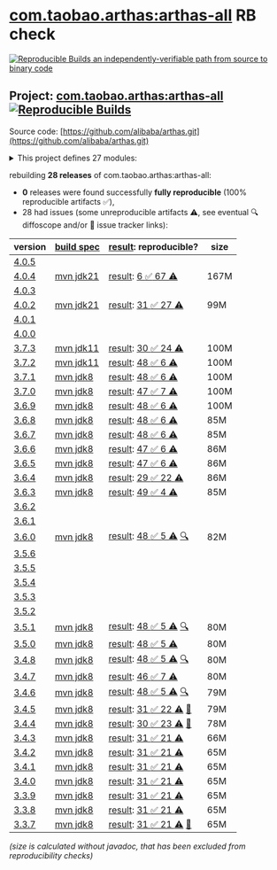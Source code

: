 [com.taobao.arthas:arthas-all](https://central.sonatype.com/artifact/com.taobao.arthas/arthas-all/versions) RB check
=======

[![Reproducible Builds](https://reproducible-builds.org/images/logos/rb.svg) an independently-verifiable path from source to binary code](https://reproducible-builds.org/)

## Project: [com.taobao.arthas:arthas-all](https://central.sonatype.com/artifact/com.taobao.arthas/arthas-all/versions) [![Reproducible Builds](https://img.shields.io/endpoint?url=https://raw.githubusercontent.com/jvm-repo-rebuild/reproducible-central/master/content/com/taobao/arthas/badge.json)](https://github.com/jvm-repo-rebuild/reproducible-central/blob/master/content/com/taobao/arthas/README.md)

Source code: [https://github.com/alibaba/arthas.git](https://github.com/alibaba/arthas.git)

<details><summary>This project defines 27 modules:</summary>

* [com.taobao.arthas:arthas-agent](https://central.sonatype.com/artifact/com.taobao.arthas/arthas-agent/overview)
* [com.taobao.arthas:arthas-agent-attach](https://central.sonatype.com/artifact/com.taobao.arthas/arthas-agent-attach/overview)
* [com.taobao.arthas:arthas-all](https://central.sonatype.com/artifact/com.taobao.arthas/arthas-all/overview)
* [com.taobao.arthas:arthas-boot](https://central.sonatype.com/artifact/com.taobao.arthas/arthas-boot/overview)
* [com.taobao.arthas:arthas-boot3](https://central.sonatype.com/artifact/com.taobao.arthas/arthas-boot3/overview)
* [com.taobao.arthas:arthas-bytekit](https://central.sonatype.com/artifact/com.taobao.arthas/arthas-bytekit/overview)
* [com.taobao.arthas:arthas-client](https://central.sonatype.com/artifact/com.taobao.arthas/arthas-client/overview)
* [com.taobao.arthas:arthas-common](https://central.sonatype.com/artifact/com.taobao.arthas/arthas-common/overview)
* [com.taobao.arthas:arthas-core](https://central.sonatype.com/artifact/com.taobao.arthas/arthas-core/overview)
* [com.taobao.arthas:arthas-demo](https://central.sonatype.com/artifact/com.taobao.arthas/arthas-demo/overview)
* [com.taobao.arthas:arthas-grpc-server](https://central.sonatype.com/artifact/com.taobao.arthas/arthas-grpc-server/overview)
* [com.taobao.arthas:arthas-grpc-web-proxy](https://central.sonatype.com/artifact/com.taobao.arthas/arthas-grpc-web-proxy/overview)
* [com.taobao.arthas:arthas-memorycompiler](https://central.sonatype.com/artifact/com.taobao.arthas/arthas-memorycompiler/overview)
* [com.taobao.arthas:arthas-packaging](https://central.sonatype.com/artifact/com.taobao.arthas/arthas-packaging/overview)
* [com.taobao.arthas:arthas-site](https://central.sonatype.com/artifact/com.taobao.arthas/arthas-site/overview)
* [com.taobao.arthas:arthas-spring-boot-starter](https://central.sonatype.com/artifact/com.taobao.arthas/arthas-spring-boot-starter/overview)
* [com.taobao.arthas:arthas-spy](https://central.sonatype.com/artifact/com.taobao.arthas/arthas-spy/overview)
* [com.taobao.arthas:arthas-testcase](https://central.sonatype.com/artifact/com.taobao.arthas/arthas-testcase/overview)
* [com.taobao.arthas:arthas-tunnel-client](https://central.sonatype.com/artifact/com.taobao.arthas/arthas-tunnel-client/overview)
* [com.taobao.arthas:arthas-tunnel-common](https://central.sonatype.com/artifact/com.taobao.arthas/arthas-tunnel-common/overview)
* [com.taobao.arthas:arthas-tunnel-server](https://central.sonatype.com/artifact/com.taobao.arthas/arthas-tunnel-server/overview)
* [com.taobao.arthas:math-game](https://central.sonatype.com/artifact/com.taobao.arthas/math-game/overview)
* [com.taobao.arthas:native-agent](https://central.sonatype.com/artifact/com.taobao.arthas/native-agent/overview)
* [com.taobao.arthas:native-agent-common](https://central.sonatype.com/artifact/com.taobao.arthas/native-agent-common/overview)
* [com.taobao.arthas:native-agent-management-web](https://central.sonatype.com/artifact/com.taobao.arthas/native-agent-management-web/overview)
* [com.taobao.arthas:native-agent-proxy](https://central.sonatype.com/artifact/com.taobao.arthas/native-agent-proxy/overview)
* [com.taobao.arthas:web-ui](https://central.sonatype.com/artifact/com.taobao.arthas/web-ui/overview)
</details>

rebuilding **28 releases** of com.taobao.arthas:arthas-all:
- **0** releases were found successfully **fully reproducible** (100% reproducible artifacts :white_check_mark:),
- 28 had issues (some unreproducible artifacts :warning:, see eventual :mag: diffoscope and/or :memo: issue tracker links):

| version | [build spec](/BUILDSPEC.md) | [result](https://reproducible-builds.org/docs/jvm/): reproducible? | size |
| -- | --------- | ------ | -- |
| [4.0.5](https://central.sonatype.com/artifact/com.taobao.arthas/arthas-all/4.0.5/pom) | | | |
| [4.0.4](https://central.sonatype.com/artifact/com.taobao.arthas/arthas-all/4.0.4/pom) | [mvn jdk21](arthas-4.0.4.buildspec) | [result](arthas-all-4.0.4.buildinfo): [6 :white_check_mark:  67 :warning:](arthas-all-4.0.4.buildcompare) | 167M |
| [4.0.3](https://central.sonatype.com/artifact/com.taobao.arthas/arthas-all/4.0.3/pom) | | | |
| [4.0.2](https://central.sonatype.com/artifact/com.taobao.arthas/arthas-all/4.0.2/pom) | [mvn jdk21](arthas-4.0.2.buildspec) | [result](arthas-all-4.0.2.buildinfo): [31 :white_check_mark:  27 :warning:](arthas-all-4.0.2.buildcompare) | 99M |
| [4.0.1](https://central.sonatype.com/artifact/com.taobao.arthas/arthas-all/4.0.1/pom) | | | |
| [4.0.0](https://central.sonatype.com/artifact/com.taobao.arthas/arthas-all/4.0.0/pom) | | | |
| [3.7.3](https://central.sonatype.com/artifact/com.taobao.arthas/arthas-all/3.7.3/pom) | [mvn jdk11](arthas-3.7.3.buildspec) | [result](arthas-all-3.7.3.buildinfo): [30 :white_check_mark:  24 :warning:](arthas-all-3.7.3.buildcompare) | 100M |
| [3.7.2](https://central.sonatype.com/artifact/com.taobao.arthas/arthas-all/3.7.2/pom) | [mvn jdk11](arthas-3.7.2.buildspec) | [result](arthas-all-3.7.2.buildinfo): [48 :white_check_mark:  6 :warning:](arthas-all-3.7.2.buildcompare) | 100M |
| [3.7.1](https://central.sonatype.com/artifact/com.taobao.arthas/arthas-all/3.7.1/pom) | [mvn jdk8](arthas-3.7.1.buildspec) | [result](arthas-all-3.7.1.buildinfo): [48 :white_check_mark:  6 :warning:](arthas-all-3.7.1.buildcompare) | 100M |
| [3.7.0](https://central.sonatype.com/artifact/com.taobao.arthas/arthas-all/3.7.0/pom) | [mvn jdk8](arthas-3.7.0.buildspec) | [result](arthas-all-3.7.0.buildinfo): [47 :white_check_mark:  7 :warning:](arthas-all-3.7.0.buildcompare) | 100M |
| [3.6.9](https://central.sonatype.com/artifact/com.taobao.arthas/arthas-all/3.6.9/pom) | [mvn jdk8](arthas-3.6.9.buildspec) | [result](arthas-all-3.6.9.buildinfo): [48 :white_check_mark:  6 :warning:](arthas-all-3.6.9.buildcompare) | 100M |
| [3.6.8](https://central.sonatype.com/artifact/com.taobao.arthas/arthas-all/3.6.8/pom) | [mvn jdk8](arthas-3.6.8.buildspec) | [result](arthas-all-3.6.8.buildinfo): [48 :white_check_mark:  6 :warning:](arthas-all-3.6.8.buildcompare) | 85M |
| [3.6.7](https://central.sonatype.com/artifact/com.taobao.arthas/arthas-all/3.6.7/pom) | [mvn jdk8](arthas-3.6.7.buildspec) | [result](arthas-all-3.6.7.buildinfo): [48 :white_check_mark:  6 :warning:](arthas-all-3.6.7.buildcompare) | 85M |
| [3.6.6](https://central.sonatype.com/artifact/com.taobao.arthas/arthas-all/3.6.6/pom) | [mvn jdk8](arthas-3.6.6.buildspec) | [result](arthas-all-3.6.6.buildinfo): [47 :white_check_mark:  6 :warning:](arthas-all-3.6.6.buildcompare) | 86M |
| [3.6.5](https://central.sonatype.com/artifact/com.taobao.arthas/arthas-all/3.6.5/pom) | [mvn jdk8](arthas-3.6.5.buildspec) | [result](arthas-all-3.6.5.buildinfo): [47 :white_check_mark:  6 :warning:](arthas-all-3.6.5.buildcompare) | 86M |
| [3.6.4](https://central.sonatype.com/artifact/com.taobao.arthas/arthas-all/3.6.4/pom) | [mvn jdk8](arthas-3.6.4.buildspec) | [result](arthas-all-3.6.4.buildinfo): [29 :white_check_mark:  22 :warning:](arthas-all-3.6.4.buildcompare) | 86M |
| [3.6.3](https://central.sonatype.com/artifact/com.taobao.arthas/arthas-all/3.6.3/pom) | [mvn jdk8](arthas-3.6.3.buildspec) | [result](arthas-all-3.6.3.buildinfo): [49 :white_check_mark:  4 :warning:](arthas-all-3.6.3.buildcompare) | 85M |
| [3.6.2](https://central.sonatype.com/artifact/com.taobao.arthas/arthas-all/3.6.2/pom) | | | |
| [3.6.1](https://central.sonatype.com/artifact/com.taobao.arthas/arthas-all/3.6.1/pom) | | | |
| [3.6.0](https://central.sonatype.com/artifact/com.taobao.arthas/arthas-all/3.6.0/pom) | [mvn jdk8](arthas-3.6.0.buildspec) | [result](arthas-all-3.6.0.buildinfo): [48 :white_check_mark:  5 :warning:](arthas-all-3.6.0.buildcompare) [:mag:](arthas-all-3.6.0.diffoscope) | 82M |
| [3.5.6](https://central.sonatype.com/artifact/com.taobao.arthas/arthas-all/3.5.6/pom) | | | |
| [3.5.5](https://central.sonatype.com/artifact/com.taobao.arthas/arthas-all/3.5.5/pom) | | | |
| [3.5.4](https://central.sonatype.com/artifact/com.taobao.arthas/arthas-all/3.5.4/pom) | | | |
| [3.5.3](https://central.sonatype.com/artifact/com.taobao.arthas/arthas-all/3.5.3/pom) | | | |
| [3.5.2](https://central.sonatype.com/artifact/com.taobao.arthas/arthas-all/3.5.2/pom) | | | |
| [3.5.1](https://central.sonatype.com/artifact/com.taobao.arthas/arthas-all/3.5.1/pom) | [mvn jdk8](arthas-3.5.1.buildspec) | [result](arthas-all-3.5.1.buildinfo): [48 :white_check_mark:  5 :warning:](arthas-all-3.5.1.buildcompare) [:mag:](arthas-all-3.5.1.diffoscope) | 80M |
| [3.5.0](https://central.sonatype.com/artifact/com.taobao.arthas/arthas-all/3.5.0/pom) | [mvn jdk8](arthas-3.5.0.buildspec) | [result](arthas-all-3.5.0.buildinfo): [48 :white_check_mark:  5 :warning:](arthas-all-3.5.0.buildcompare) | 80M |
| [3.4.8](https://central.sonatype.com/artifact/com.taobao.arthas/arthas-all/3.4.8/pom) | [mvn jdk8](arthas-3.4.8.buildspec) | [result](arthas-all-3.4.8.buildinfo): [48 :white_check_mark:  5 :warning:](arthas-all-3.4.8.buildcompare) [:mag:](https://github.com/jvm-repo-rebuild/reproducible-central/blob/master/content/com/taobao/arthas/arthas-all-3.4.8.diffoscope) | 80M |
| [3.4.7](https://central.sonatype.com/artifact/com.taobao.arthas/arthas-all/3.4.7/pom) | [mvn jdk8](arthas-3.4.7.buildspec) | [result](arthas-all-3.4.7.buildinfo): [46 :white_check_mark:  7 :warning:](arthas-all-3.4.7.buildcompare) | 80M |
| [3.4.6](https://central.sonatype.com/artifact/com.taobao.arthas/arthas-all/3.4.6/pom) | [mvn jdk8](arthas-3.4.6.buildspec) | [result](arthas-all-3.4.6.buildinfo): [48 :white_check_mark:  5 :warning:](arthas-all-3.4.6.buildcompare) [:mag:](https://github.com/jvm-repo-rebuild/reproducible-central/blob/master/content/com/taobao/arthas/arthas-all-3.4.6.diffoscope) | 79M |
| [3.4.5](https://central.sonatype.com/artifact/com.taobao.arthas/arthas-all/3.4.5/pom) | [mvn jdk8](arthas-3.4.5.buildspec) | [result](arthas-all-3.4.5.buildinfo): [31 :white_check_mark:  22 :warning:](arthas-all-3.4.5.buildcompare) [:memo:](https://github.com/alibaba/arthas/pull/1604) | 79M |
| [3.4.4](https://central.sonatype.com/artifact/com.taobao.arthas/arthas-all/3.4.4/pom) | [mvn jdk8](arthas-3.4.4.buildspec) | [result](arthas-all-3.4.4.buildinfo): [30 :white_check_mark:  23 :warning:](arthas-all-3.4.4.buildcompare) [:memo:](https://github.com/alibaba/arthas/pull/1604) | 78M |
| [3.4.3](https://central.sonatype.com/artifact/com.taobao.arthas/arthas-all/3.4.3/pom) | [mvn jdk8](arthas-3.4.3.buildspec) | [result](arthas-tunnel-server-3.4.3.buildinfo): [31 :white_check_mark:  21 :warning:](arthas-tunnel-server-3.4.3.buildcompare) | 66M |
| [3.4.2](https://central.sonatype.com/artifact/com.taobao.arthas/arthas-all/3.4.2/pom) | [mvn jdk8](arthas-3.4.2.buildspec) | [result](arthas-tunnel-server-3.4.2.buildinfo): [31 :white_check_mark:  21 :warning:](arthas-tunnel-server-3.4.2.buildcompare) | 65M |
| [3.4.1](https://central.sonatype.com/artifact/com.taobao.arthas/arthas-all/3.4.1/pom) | [mvn jdk8](arthas-3.4.1.buildspec) | [result](arthas-tunnel-server-3.4.1.buildinfo): [31 :white_check_mark:  21 :warning:](arthas-tunnel-server-3.4.1.buildcompare) | 65M |
| [3.4.0](https://central.sonatype.com/artifact/com.taobao.arthas/arthas-all/3.4.0/pom) | [mvn jdk8](arthas-3.4.0.buildspec) | [result](arthas-tunnel-server-3.4.0.buildinfo): [31 :white_check_mark:  21 :warning:](arthas-tunnel-server-3.4.0.buildcompare) | 65M |
| [3.3.9](https://central.sonatype.com/artifact/com.taobao.arthas/arthas-all/3.3.9/pom) | [mvn jdk8](arthas-3.3.9.buildspec) | [result](arthas-tunnel-server-3.3.9.buildinfo): [31 :white_check_mark:  21 :warning:](arthas-tunnel-server-3.3.9.buildcompare) | 65M |
| [3.3.8](https://central.sonatype.com/artifact/com.taobao.arthas/arthas-all/3.3.8/pom) | [mvn jdk8](arthas-3.3.8.buildspec) | [result](arthas-tunnel-server-3.3.8.buildinfo): [31 :white_check_mark:  21 :warning:](arthas-tunnel-server-3.3.8.buildcompare) | 65M |
| [3.3.7](https://central.sonatype.com/artifact/com.taobao.arthas/arthas-all/3.3.7/pom) | [mvn jdk8](arthas-3.3.7.buildspec) | [result](arthas-tunnel-server-3.3.7.buildinfo): [31 :white_check_mark:  21 :warning:](arthas-tunnel-server-3.3.7.buildcompare) [:memo:](https://github.com/alibaba/arthas/commit/20f31d47f23b2ac79ea7cb335e335d5e7b1a552a) | 65M |

<i>(size is calculated without javadoc, that has been excluded from reproducibility checks)</i>
